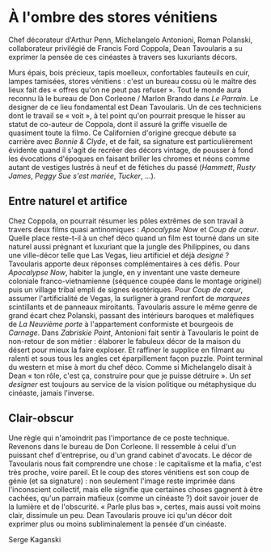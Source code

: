 # À l'ombre des stores vénitiens

Chef décorateur d'Arthur Penn, Michelangelo Antonioni, Roman Polanski, collaborateur privilégié de Francis Ford Coppola, Dean Tavoularis a su exprimer la pensée de ces cinéastes à travers ses luxuriants décors.

Murs épais, bois précieux, tapis moelleux, confortables fauteuils en cuir, lampes tamisées, stores vénitiens : c'est un bureau cossu où le maître des lieux fait des « offres qu'on ne peut pas refuser ». Tout le monde aura reconnu là le bureau de Don Corleone / Marlon Brando dans _Le Parrain_. Le designer de ce lieu fondamental est Dean Tavoularis. Un de ces techniciens dont le travail se « voit », à tel point qu'on pourrait presque le hisser au statut de co-auteur de Coppola, dont il assuré la griffe visuelle de quasiment toute la filmo. Ce Californien d'origine grecque débute sa carrière avec _Bonnie & Clyde_, et de fait, sa signature est particulièrement évidente quand il s'agit de recréer des décors vintage, de pousser à fond les évocations d'époques en faisant briller les chromes et néons comme autant de vestiges lustrés à neuf et de fétiches du passé (_Hammett_, _Rusty James_, _Peggy Sue s'est mariée_, _Tucker_, ...).

## Entre naturel et artifice

Chez Coppola, on pourrait résumer les pôles extrêmes de son travail à travers deux films quasi antinomiques : _Apocalypse Now_ et _Coup de cœur_. Quelle place reste-t-il à un chef déco quand un film est tourné dans un site naturel aussi prégnant et luxuriant que la jungle des Philippines, ou dans une ville-décor telle que Las Vegas, lieu artificiel et déjà _designé_ ? Tavoularis apporte deux réponses complémentaires à ces défis. Pour _Apocalypse Now_, habiter la jungle, en y inventant une vaste demeure coloniale franco-vietnamienne (séquence coupée dans le montage originel) puis un village tribal empli de signes ésotériques. Pour _Coup de cœur_, assumer l'artificialité de Vegas, la surligner à grand renfort de _marquees_ scintillants et de panneaux miroitants. Tavoularis assure le même genre de grand écart chez Polanski, passant des intérieurs baroques et maléfiques de _La Neuvième porte_ à l'appartement conformiste et bourgeois de _Carnage_. Dans _Zabriskie Point_, Antonioni fait sentir à Tavoularis le point de non-retour de son métier : élaborer le fabuleux décor de la maison du désert pour mieux la faire exploser. Et raffiner le supplice en filmant au ralenti et sous tous les angles cet éparpillement façon puzzle. Point terminal du western et mise à mort du chef déco. Comme si Michelangelo disait à Dean « ton rôle, c'est ça, construire pour que je puisse détruire ». Un _set designer_ est toujours au service de la vision politique ou métaphysique du cinéaste, jamais l'inverse.

## Clair-obscur

Une règle qui n'amoindrit pas l'importance de ce poste technique. Revenons dans le bureau de Don Corleone. Il ressemble à celui d'un puissant chef d'entreprise, ou d'un grand cabinet d'avocats. Le décor de Tavoularis nous fait comprendre une chose : le capitalisme et la mafia, c'est très proche, voire pareil. Et le coup des stores vénitiens est son coup de génie (et sa signature) : non seulement l'image reste imprimée dans l'inconscient collectif, mais elle signifie que certaines choses gagnent à être cachées, qu'un parrain mafieux (comme un cinéaste ?) doit savoir jouer de la lumière et de l'obscurité. « Parle plus bas », certes, mais aussi voit moins clair, dissimule un peu. Dean Tavoularis prouve ici qu'un décor doit exprimer plus ou moins subliminalement la pensée d'un cinéaste.

Serge Kaganski
